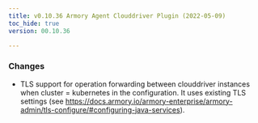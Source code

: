 ```yaml
---
title: v0.10.36 Armory Agent Clouddriver Plugin (2022-05-09)
toc_hide: true
version: 00.10.36

---
```


### Changes

* TLS support for operation forwarding between clouddriver instances when cluster = kubernetes in the configuration. It uses existing TLS settings (see https://docs.armory.io/armory-enterprise/armory-admin/tls-configure/#configuring-java-services).

